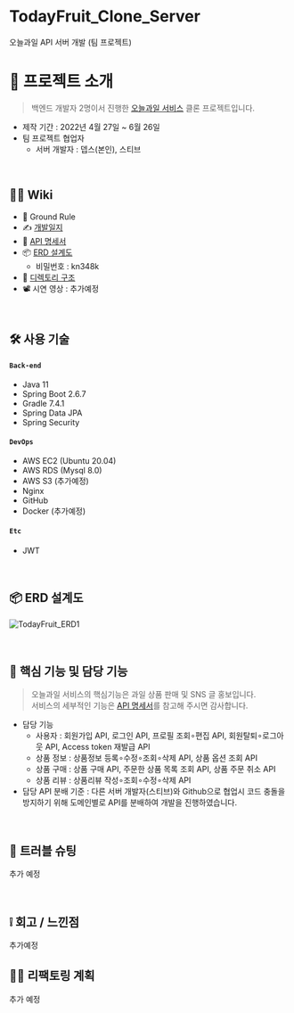# TodayFruit_Clone_Server
오늘과일 API 서버 개발 (팀 프로젝트)


# 📝 프로젝트 소개
> 백엔드 개발자 2명이서 진행한 [오늘과일 서비스](https://www.cuma.co.kr/) 클론 프로젝트입니다.  
- 제작 기간 : 2022년 4월 27일 ~ 6월 26일 
- 팀 프로젝트 협업자  
    - 서버 개발자 : 뎁스(본인), 스티브

</br>

## 💁‍♂️ Wiki
- 📌 Ground Rule
- ✍ [개발일지](추가예정)
- 📰 [API 명세서](https://docs.google.com/spreadsheets/d/1j0TwTTBAfpImfMHDNU-MxWzNfHTtMLbpIxqJPdOMmJY/edit#gid=1272810478)
- 📦 [ERD 설계도](https://aquerytool.com/aquerymain/index/?rurl=28b4d08a-e25b-40ff-8221-5bc99bffb2fb&)    
    - 비밀번호 : kn348k   
- 📁 [디렉토리 구조](https://github.com/gusdn7142/TodayFruit_Clone_Server/wiki/%F0%9F%93%81-Directory-Structure)
- 📽 시연 영상 : 추가예정


</br>

## 🛠 사용 기술
#### `Back-end`
  - Java 11
  - Spring Boot 2.6.7
  - Gradle 7.4.1
  - Spring Data JPA
  - Spring Security
#### `DevOps`  
  - AWS EC2 (Ubuntu 20.04)  
  - AWS RDS (Mysql 8.0)
  - AWS S3 (추가예정)
  - Nginx
  - GitHub
  - Docker (추가예정)
#### `Etc`  
  - JWT

</br>

## 📦 ERD 설계도
![TodayFruit_ERD1](https://user-images.githubusercontent.com/62496215/180647907-2412c611-a51b-47ac-b05d-91b174fe0f85.png)



</br>

## 🔎 핵심 기능 및 담당 기능
>오늘과일 서비스의 핵심기능은 과일 상품 판매 및 SNS 글 홍보입니다.  
>서비스의 세부적인 기능은 [API 명세서](https://docs.google.com/spreadsheets/d/1j0TwTTBAfpImfMHDNU-MxWzNfHTtMLbpIxqJPdOMmJY/edit#gid=1272810478)를 참고해 주시면 감사합니다.   
- 담당 기능  
    - 사용자 : 회원가입 API, 로그인 API, 프로필 조회∘편집 API, 회원탈퇴∘로그아웃 API, Access token 재발급 API 
    - 상품 정보 : 상품정보 등록∘수정∘조회∘삭제 API, 상품 옵션 조회 API     
    - 상품 구매 : 상품 구매 API, 주문한 상품 목록 조회 API, 상품 주문 취소 API
    - 상품 리뷰 : 상품리뷰 작성∘조회∘수정∘삭제 API
- 담당 API 분배 기준 : 다른 서버 개발자(스티브)와 Github으로 협업시 코드 충돌을 방지하기 위해 도메인별로 API를 분배하여 개발을 진행하였습니다.  



</br>

## 🌟 트러블 슈팅
추가 예정

</br>

## ❕ 회고 / 느낀점
추가예정



## 👩‍💻 리팩토링 계획
추가 예정


